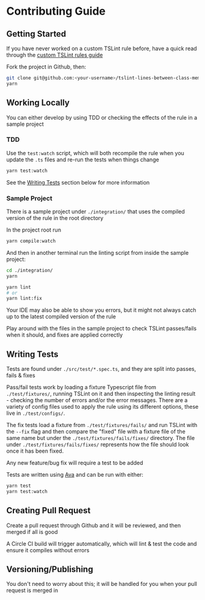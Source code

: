 # Contributing Guide

## Getting Started

If you have never worked on a custom TSLint rule before, have a quick read through the [custom TSLint rules guide](https://palantir.github.io/tslint/develop/custom-rules/)

Fork the project in Github, then:

```bash
git clone git@github.com:<your-username>/tslint-lines-between-class-members.git
yarn
```

## Working Locally

You can either develop by using TDD or checking the effects of the rule in a sample project

### TDD

Use the `test:watch` script, which will both recompile the rule when you update the `.ts` files and re-run the tests when things change

```bash
yarn test:watch
```

See the [Writing Tests](#writing-tests) section below for more information

### Sample Project

There is a sample project under `./integration/` that uses the compiled version of the rule in the root directory

In the project root run
```bash
yarn compile:watch
```

And then in another terminal run the linting script from inside the sample project:
```bash
cd ./integration/
yarn

yarn lint
# or
yarn lint:fix
```

Your IDE may also be able to show you errors, but it might not always catch up to the latest compiled version of the rule

Play around with the files in the sample project to check TSLint passes/fails when it should, and fixes are applied correctly

## Writing Tests

Tests are found under `./src/test/*.spec.ts`, and they are split into passes, fails & fixes

Pass/fail tests work by loading a fixture Typescript file from `./test/fixtures/`, running TSLint on it and then inspecting the linting result - checking the number of errors and/or the error messages. There are a variety of config files used to apply the rule using its different options, these live in `./test/configs/`.

The fix tests load a fixture from `./test/fixtures/fails/` and run TSLint with the `--fix` flag and then compare the "fixed" file with a fixture file of the same name but under the `./test/fixtures/fails/fixes/` directory. The file under `./test/fixtures/fails/fixes/` represents how the file should look once it has been fixed.

Any new feature/bug fix will require a test to be added

Tests are written using [Ava](https://github.com/avajs/ava) and can be run with either:

```bash
yarn test
yarn test:watch
```

## Creating Pull Request

Create a pull request through Github and it will be reviewed, and then merged if all is good

A Circle CI build will trigger automatically, which will lint & test the code and ensure it compiles without errors

## Versioning/Publishing

You don't need to worry about this; it will be handled for you when your pull request is merged in

